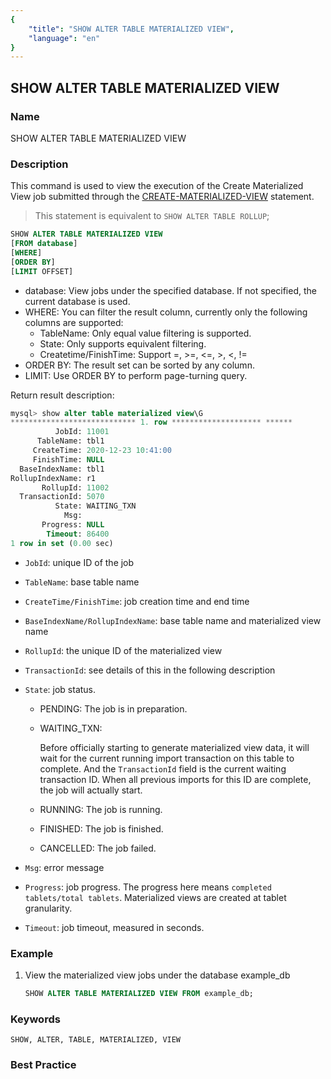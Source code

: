 ```yaml
---
{
    "title": "SHOW ALTER TABLE MATERIALIZED VIEW",
    "language": "en"
}
---
```


<!--
Licensed to the Apache Software Foundation (ASF) under one
or more contributor license agreements.  See the NOTICE file
distributed with this work for additional information
regarding copyright ownership.  The ASF licenses this file
to you under the Apache License, Version 2.0 (the
"License"); you may not use this file except in compliance
with the License.  You may obtain a copy of the License at

  http://www.apache.org/licenses/LICENSE-2.0

Unless required by applicable law or agreed to in writing,
software distributed under the License is distributed on an
"AS IS" BASIS, WITHOUT WARRANTIES OR CONDITIONS OF ANY
KIND, either express or implied.  See the License for the
specific language governing permissions and limitations
under the License.
-->

## SHOW ALTER TABLE MATERIALIZED VIEW

### Name

SHOW ALTER TABLE MATERIALIZED VIEW

### Description

This command is used to view the execution of the Create Materialized View job submitted through the [CREATE-MATERIALIZED-VIEW](../../../sql-manual/sql-reference/Data-Definition-Statements/Create/CREATE-MATERIALIZED-VIEW) statement.

> This statement is equivalent to `SHOW ALTER TABLE ROLLUP`;

```sql
SHOW ALTER TABLE MATERIALIZED VIEW
[FROM database]
[WHERE]
[ORDER BY]
[LIMIT OFFSET]
````

- database: View jobs under the specified database. If not specified, the current database is used.
- WHERE: You can filter the result column, currently only the following columns are supported:
    - TableName: Only equal value filtering is supported.
    - State: Only supports equivalent filtering.
    - Createtime/FinishTime: Support =, >=, <=, >, <, !=
- ORDER BY: The result set can be sorted by any column.
- LIMIT: Use ORDER BY to perform page-turning query.

Return result description:

```sql
mysql> show alter table materialized view\G
**************************** 1. row ******************** ******
          JobId: 11001
      TableName: tbl1
     CreateTime: 2020-12-23 10:41:00
     FinishTime: NULL
  BaseIndexName: tbl1
RollupIndexName: r1
       RollupId: 11002
  TransactionId: 5070
          State: WAITING_TXN
            Msg:
       Progress: NULL
        Timeout: 86400
1 row in set (0.00 sec)
````

- `JobId`: unique ID of the job

- `TableName`: base table name

- `CreateTime/FinishTime`: job creation time and end time

- `BaseIndexName/RollupIndexName`: base table name and materialized view name

- `RollupId`: the unique ID of the materialized view

- `TransactionId`: see details of this in the following description

- `State`: job status.

    - PENDING: The job is in preparation.

    - WAITING_TXN:

      Before officially starting to generate materialized view data, it will wait for the current running import transaction on this table to complete. And the `TransactionId` field is the current waiting transaction ID. When all previous imports for this ID are complete, the job will actually start.

    - RUNNING: The job is running.

    - FINISHED: The job is finished.

    - CANCELLED: The job failed.

- `Msg`: error message

- `Progress`: job progress. The progress here means `completed tablets/total tablets`. Materialized views are created at tablet granularity.

- `Timeout`: job timeout, measured in seconds.

### Example

1. View the materialized view jobs under the database example_db

   ```sql
   SHOW ALTER TABLE MATERIALIZED VIEW FROM example_db;
   ````

### Keywords

    SHOW, ALTER, TABLE, MATERIALIZED, VIEW

### Best Practice

